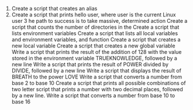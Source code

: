 1. Create a script that creates an alias
2. Create a script that prints hello user, where user is the current Linux user
3 he path to success is to take massive, determined action 
Create a script that counts the number of directories in the 
Create a script that lists environment variables
Create a script that lists all local variables and environment variables, and function
Create a script that creates a new local variable
Create a script that creates a new global variable
Write a script that prints the result of the addition of 128 with the value stored in the environment variable TRUEKNOWLEDGE, followed by a new line
Write a script that prints the result of POWER divided by DIVIDE, followed by a new line
Write a script that displays the result of BREATH to the power LOVE
Write a script that converts a number from base 2 to base 10
Create a script that prints all possible combinations of two letter
script that prints a number with two decimal places, followed by a new line.
Write a script that converts a number from base 10 to base 16
